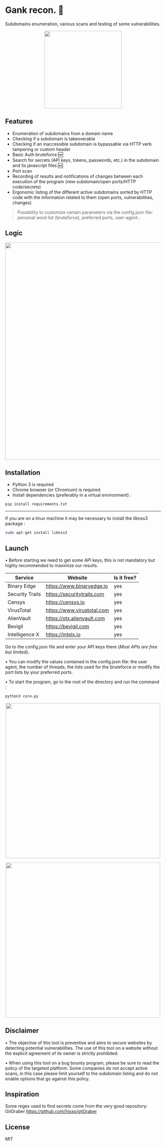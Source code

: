 # Gank recon. 🏹
Subdomains enumeration, various scans and testing of some vulnerabilities.

<p align="center">
  <img src="https://github.com/cold-try/Gank-RECON/blob/master/media/gank_recon_logo.png" height=250/>
</p>

## Features

- Enumeration of subdomains from a domain name 
- Checking if a subdomain is takeoverable
- Checking if an inaccessible subdomain is bypassable via HTTP verb tampering or custom header
- Basic Auth bruteforce 🆕
- Search for secrets (API keys, tokens, passwords, etc.) in the subdomain and its javascript files 🆕
- Port scan
- Recording of results and notifications of changes between each execution of the program (new subdomain/open ports/HTTP code/secrets)
- Ergonomic listing of the different active subdomains sorted by HTTP code with the information related to them (open ports, vulnerabilities, changes)

> Possibility to customize certain parameters via the config.json file: personal word list (bruteforce), preferred ports, user-agent..

## Logic

<p align="center">
  <img src="https://github.com/cold-try/Gank-RECON/blob/master/media/gank_recon_logic.png" height=700/>
</p>

## Installation

- Python 3 is required
- Chrome browser (or Chromium) is required
- Install dependencies (preferably in a virtual environment) :
```sh
pip install requirements.txt
```
---
If you are on a linux machine it may be necessary to install the libnss3 package :
```sh
sudo apt-get install libnss3
```

## Launch

• Before starting we need to get some API keys, this is not mandatory but highly recommended to maximize our results.

| Service | Website | Is it free? |
| ------ | ------ | ------ |
| Binary Edge | https://www.binaryedge.io | yes
| Security Trails | https://securitytrails.com | yes
| Censys | https://censys.io | yes
| VirusTotal | https://www.virustotal.com | yes
| AlienVault | https://otx.alienvault.com | yes
| Bevigil | https://bevigil.com | yes
| Intelligence X | https://intelx.io | yes

Go to the config.json file and enter your API keys there (*Most APIs are free but limited*).

• You can modify the values contained in the config.json file: the user agent, the number of threads, the lists used for the bruteforce or modify the port lists by your preferred ports.

• To start the program, go to the root of the directory and run the command : 
```sh
python3 core.py
```

<p align="center">
  <img src="https://github.com/cold-try/Gank-RECON/blob/master/media/output_exmpl.png" height=500/>
</p>

<p align="center">
  <img src="https://github.com/cold-try/Gank-RECON/blob/master/media/output_exmpl2.png" height=500/>
</p>

## Disclaimer 

• The objective of this tool is preventive and aims to secure websites by detecting potential vulnerabilities. The use of this tool on a website without the explicit agreement of its owner is strictly prohibited.

• When using this tool on a bug bounty program, please be sure to read the policy of the targeted platform. Some companies do not accept active scans, in this case please limit yourself to the subdomain listing and do not enable options that go against this policy.

## Inspiration

Some regex used to find secrets come from the very good repository: GitGraber
https://github.com/hisxo/gitGraber


## License

MIT
